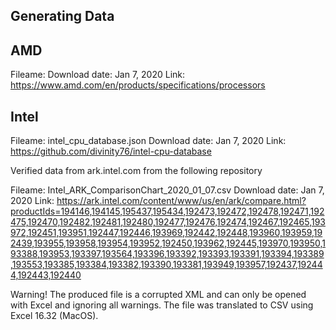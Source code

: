 Generating Data
---------------

AMD
---

Fileame:
Download date: Jan 7, 2020
Link: https://www.amd.com/en/products/specifications/processors

Intel
-----

Fileame: intel_cpu_database.json
Download date: Jan 7, 2020
Link: https://github.com/divinity76/intel-cpu-database

Verified data from ark.intel.com from the following repository

Fileame: Intel_ARK_ComparisonChart_2020_01_07.csv
Download date: Jan 7, 2020
Link: https://ark.intel.com/content/www/us/en/ark/compare.html?productIds=194146,194145,195437,195434,192473,192472,192478,192471,192475,192470,192482,192481,192480,192477,192476,192474,192467,192465,193972,192451,193951,192447,192446,193969,192442,192448,193960,193959,192439,193955,193958,193954,193952,192450,193962,192445,193970,193950,193388,193953,193397,193564,193396,193392,193393,193391,193394,193389,193553,193385,193384,193382,193390,193381,193949,193957,192437,192444,192443,192440

Warning! The produced file is a corrupted XML and can only be opened with Excel
and ignoring all warnings. The file was translated to CSV using Excel 16.32 (MacOS).



